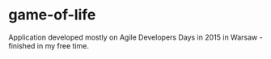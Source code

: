# game-of-life

Application developed mostly on Agile Developers Days in 2015 in Warsaw - finished in my free time.
